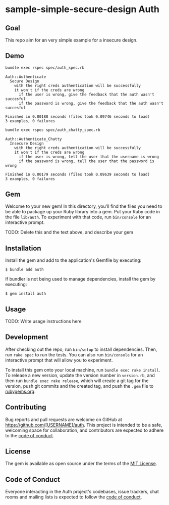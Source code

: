 # sample-simple-secure-design Auth

## Goal

This repo aim for an very simple example for a insecure design.

## Demo

```sh
bundle exec rspec spec/auth_spec.rb 
```

```console
Auth::Authenticate
  Secure Design
    with the right creds authentication will be successfully
    it won't if the creds are wrong
      if the user is wrong, give the feedback that the auth wasn't succesful
      if the password is wrong, give the feedback that the auth wasn't succesful

Finished in 0.00188 seconds (files took 0.09746 seconds to load)
3 examples, 0 failures
```

```sh
bundle exec rspec spec/auth_chatty_spec.rb 
```

```console
Auth::Authenticate_Chatty
  Insecure Design
    with the right creds authentication will be successfully
    it won't if the creds are wrong
      if the user is wrong, tell the user that the username is wrong
      if the password is wrong, tell the user that the password is wrong

Finished in 0.00179 seconds (files took 0.09639 seconds to load)
3 examples, 0 failures
```

## Gem

Welcome to your new gem! In this directory, you'll find the files you need to be able to package up your Ruby library into a gem. Put your Ruby code in the file `lib/auth`. To experiment with that code, run `bin/console` for an interactive prompt.

TODO: Delete this and the text above, and describe your gem

## Installation

Install the gem and add to the application's Gemfile by executing:

    $ bundle add auth

If bundler is not being used to manage dependencies, install the gem by executing:

    $ gem install auth

## Usage

TODO: Write usage instructions here

## Development

After checking out the repo, run `bin/setup` to install dependencies. Then, run `rake spec` to run the tests. You can also run `bin/console` for an interactive prompt that will allow you to experiment.

To install this gem onto your local machine, run `bundle exec rake install`. To release a new version, update the version number in `version.rb`, and then run `bundle exec rake release`, which will create a git tag for the version, push git commits and the created tag, and push the `.gem` file to [rubygems.org](https://rubygems.org).

## Contributing

Bug reports and pull requests are welcome on GitHub at https://github.com/[USERNAME]/auth. This project is intended to be a safe, welcoming space for collaboration, and contributors are expected to adhere to the [code of conduct](https://github.com/[USERNAME]/auth/blob/main/CODE_OF_CONDUCT.md).

## License

The gem is available as open source under the terms of the [MIT License](https://opensource.org/licenses/MIT).

## Code of Conduct

Everyone interacting in the Auth project's codebases, issue trackers, chat rooms and mailing lists is expected to follow the [code of conduct](https://github.com/[USERNAME]/auth/blob/main/CODE_OF_CONDUCT.md).
